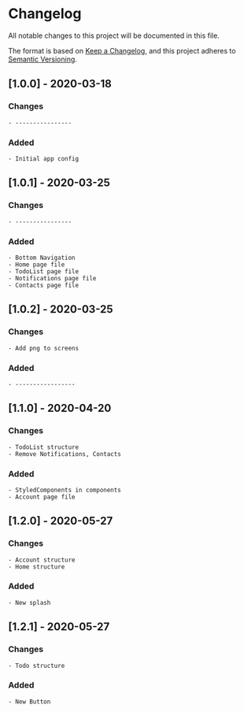 # Changelog
All notable changes to this project will be documented in this file.

The format is based on [Keep a Changelog](https://keepachangelog.com/en/1.0.0/),
and this project adheres to [Semantic Versioning](https://semver.org/spec/v2.0.0.html).

## [1.0.0] - 2020-03-18

### Changes

    - ----------------

### Added

    - Initial app config

## [1.0.1] - 2020-03-25

### Changes

    - ----------------

### Added

    - Bottom Navigation
    - Home page file
    - TodoList page file
    - Notifications page file
    - Contacts page file

## [1.0.2] - 2020-03-25

### Changes

    - Add png to screens

### Added

    - -----------------

## [1.1.0] - 2020-04-20

### Changes

    - TodoList structure 
    - Remove Notifications, Contacts

### Added
    - StyledComponents in components
    - Account page file
    
## [1.2.0] - 2020-05-27

### Changes

    - Account structure 
    - Home structure 

### Added

    - New splash

## [1.2.1] - 2020-05-27

### Changes

    - Todo structure

### Added

    - New Button   
